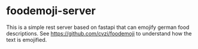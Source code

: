# foodemoji-server

This is a simple rest server based on fastapi that can emojify german food descriptions.
See https://github.com/cvzi/foodemoji to understand how the text is emojified.
